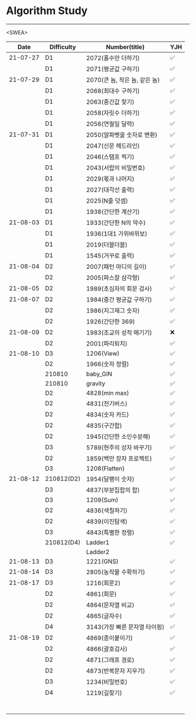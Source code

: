 # Algorithm Study

---



\<SWEA\>

| Date     | Difficulty | Number(title)                 | YJH  |
| -------- | ---------- | ----------------------------- | ---- |
| 21-07-27 | D1         | 2072(홀수만 더하기)           | ✅    |
|          | D1         | 2071(평균값 구하기)           | ✅    |
| 21-07-29 | D1         | 2070(큰 놈, 작은 놈, 같은 놈) | ✅    |
|          | D1         | 2068(최대수 구하기)           | ✅    |
|          | D1         | 2063(중간값 찾기)             | ✅    |
|          | D1         | 2058(자릿수 더하기)           | ✅    |
|          | D1         | 2056(연월일 달력)             | ✅    |
| 21-07-31 | D1         | 2050(알파벳을 숫자로 변환)    | ✅    |
|          | D1         | 2047(신문 헤드라인)           | ✅    |
|          | D1         | 2046(스탬프 찍기)             | ✅    |
|          | D1         | 2043(서랍의 비밀번호)         | ✅    |
|          | D1         | 2029(몫과 나머지)             | ✅    |
|          | D1         | 2027(대각선 출력)             | ✅    |
|          | D1         | 2025(N줄 덧셈)                | ✅    |
|          | D1         | 1938(간단한 계산기)           | ✅    |
| 21-08-03 | D1         | 1933(간단한 N의 약수)         | ✅    |
|          | D1         | 1936(1대1 가위바위보)         | ✅    |
|          | D1         | 2019(더블더블)                | ✅    |
|          | D1         | 1545(거꾸로 출력)             | ✅    |
| 21-08-04 | D2         | 2007(패턴 마디의 길이)        | ✅    |
|          | D2         | 2005(파스칼 삼각형)           | ✅    |
| 21-08-05 | D2         | 1989(초심자의 회문 검사)      | ✅    |
| 21-08-07 | D2         | 1984(중간 평균값 구하기)      | ✅    |
|          | D2         | 1986(지그재그 숫자)           | ✅    |
|          | D2         | 1926(간단한 369)              | ✅    |
| 21-08-09 | D2         | 1983(조교의 성적 매기기)      | ❌    |
|          | D2         | 2001(파리퇴치)                | ✅    |
| 21-08-10 | D3         | 1206(View)                    | ✅    |
|          | D2         | 1966(숫자 정렬)               | ✅    |
|          | 210810     | baby_GIN                      | ✅    |
|          | 210810     | gravity                       | ✅    |
|          | D2         | 4828(min max)                 | ✅    |
|          | D2         | 4831(전기버스)                | ✅    |
|          | D2         | 4834(숫자 카드)               | ✅    |
|          | D2         | 4835(구간합)                  | ✅    |
|          | D2         | 1945(간단한 소인수분해)       | ✅    |
|          | D3         | 5789(현주의 상자 바꾸기)      | ✅    |
|          | D2         | 1859(백만 장자 프로젝트)      | ✅    |
|          | D3         | 1208(Flatten)                 | ✅    |
| 21-08-12 | 210812(D2) | 1954(달팽이 숫자)             | ✅    |
|          | D3         | 4837(부분집합의 합)           | ✅    |
|          | D3         | 1209(Sum)                     | ✅    |
|          | D2         | 4836(색칠하기)                | ✅    |
|          | D2         | 4839(이진탐색)                | ✅    |
|          | D3         | 4843(특별한 정렬)             | ✅    |
|          | 210812(D4) | Ladder1                       | ✅    |
|          |            | Ladder2                       |      |
| 21-08-13 | D3         | 1221(GNS)                     | ✅    |
| 21-08-14 | D3         | 2805(농작물 수확하기)         | ✅    |
| 21-08-17 | D3         | 1216(회문2)                   | ✅    |
|          | D2         | 4861(회문)                    | ✅    |
|          | D2         | 4864(문자열 비교)             | ✅    |
|          | D2         | 4865(글자수)                  | ✅    |
|          | D4         | 3143(가장 빠른 문자열 타이핑) | ✅    |
| 21-08-19 | D2         | 4869(종이붙이기)              | ✅    |
|          | D2         | 4866(괄호검사)                | ✅    |
|          | D2         | 4871(그래프 경로)             | ✅    |
|          | D2         | 4873(반복문자 지우기)         | ✅    |
|          | D3         | 1234(비밀번호)                | ✅    |
|          | D4         | 1219(길찾기)                  | ✅    |
|          |            |                               |      |
|          |            |                               |      |
|          |            |                               |      |
|          |            |                               |      |
|          |            |                               |      |
|          |            |                               |      |
|          |            |                               |      |
